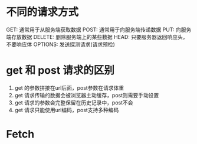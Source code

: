 # 不同的请求方式
GET: 通常用于从服务端获取数据
POST: 通常用于向服务端传递数据
PUT: 向服务端存放数据
DELETE: 删除服务端上的某些数据
HEAD: 只要服务器返回响应头，不要响应体
OPTIONS: 发送探测请求(请求预检)


# get 和 post 请求的区别
1. get 的参数拼接在url后面，post参数在请求体重
2. get 请求传输的数据会被浏览器主动缓存，post则需要手动设置
3. get 请求的参数会完整保留在历史记录中，post不会
4. get 请求只能使用url编码，post支持多种编码




# Fetch